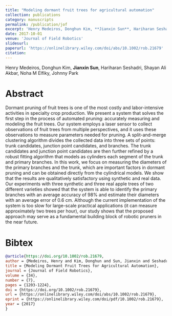 ```yaml
---
title: "Modeling dormant fruit trees for agricultural automation"
collection: publications
category: manuscripts
permalink: /publication/jof
excerpt: 'Henry Medeiros, Donghun Kim, **Jianxin Sun**, Hariharan Seshadri, Shayan Ali Akbar, Noha M Elfiky, Johnny Park'
date: 2017-10-01
venue: 'Journal of Field Robotics'
slidesurl:
paperurl: 'https://onlinelibrary.wiley.com/doi/abs/10.1002/rob.21679'
citation:
---
```

Henry Medeiros, Donghun Kim, **Jianxin Sun**, Hariharan Seshadri, Shayan Ali Akbar, Noha M Elfiky, Johnny Park

Abstract
======
Dormant pruning of fruit trees is one of the most costly and labor-intensive activities in specialty crop production. We present a system that solves the first step in the process of automated pruning: accurately measuring and modeling the fruit trees. Our system employs a laser sensor to collect observations of fruit trees from multiple perspectives, and it uses these observations to measure parameters needed for pruning. A split-and-merge clustering algorithm divides the collected data into three sets of points: trunk candidates, junction point candidates, and branches. The trunk candidates and junction point candidates are then further refined by a robust fitting algorithm that models as cylinders each segment of the trunk and primary branches. In this work, we focus on measuring the diameters of the primary branches and the trunk, which are important factors in dormant pruning and can be obtained directly from the cylindrical models. We show that the results are qualitatively satisfactory using synthetic and real data. Our experiments with three synthetic and three real apple trees of two different varieties showed that the system is able to identify the primary branches with an average accuracy of 98% and estimate their diameters with an average error of 0.6 cm. Although the current implementation of the system is too slow for large-scale practical applications (it can measure approximately two trees per hour), our study shows that the proposed approach may serve as a fundamental building block of robotic pruners in the near future.

Bibtex
======
```bibtex
@article{https://doi.org/10.1002/rob.21679,
author = {Medeiros, Henry and Kim, Donghun and Sun, Jianxin and Seshadri, Hariharan and Akbar, Shayan Ali and Elfiky, Noha M. and Park, Johnny},
title = {Modeling Dormant Fruit Trees for Agricultural Automation},
journal = {Journal of Field Robotics},
volume = {34},
number = {7},
pages = {1203-1224},
doi = {https://doi.org/10.1002/rob.21679},
url = {https://onlinelibrary.wiley.com/doi/abs/10.1002/rob.21679},
eprint = {https://onlinelibrary.wiley.com/doi/pdf/10.1002/rob.21679},
year = {2017}
}
```
